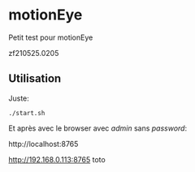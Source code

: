 # motionEye
Petit test pour motionEye

zf210525.0205

## Utilisation
Juste:
```
./start.sh
```

Et après avec le browser avec *admin* sans *password*:

http://localhost:8765

http://192.168.0.113:8765
toto
